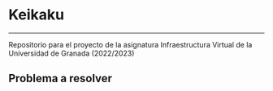 # Keikaku
---
Repositorio para el proyecto de la asignatura Infraestructura Virtual de la Universidad de Granada (2022/2023)

## Problema a resolver
